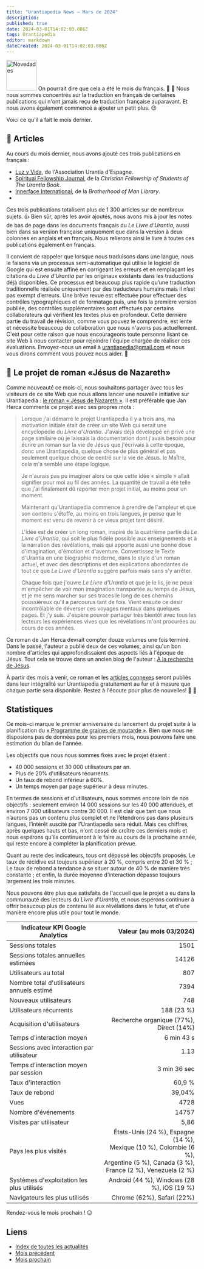 ```yaml
---
title: "Urantiapedia News — Mars de 2024"
description: 
published: true
date: 2024-03-01T14:02:03.086Z
tags: Urantiapedia
editor: markdown
dateCreated: 2024-03-01T14:02:03.086Z
---
```


<img src="/_assets/svg/icon-news.svg" alt="Novedades" style="width: 80px;"> On pourrait dire que cela a été le mois du français. :tokyo_tower: :sparkling_heart: Nous nous sommes concentrés sur la traduction en français de certaines publications qui n'ont jamais reçu de traduction française auparavant. Et nous avons également commencé à ajouter un petit plus. :wink:

Voici ce qu'il a fait le mois dernier.

## :page_with_curl: Articles

Au cours du mois dernier, nous avons ajouté ces trois publications en français : 
- [Luz y Vida](/fr/index/articles_luz_y_vida), de l'Association Urantia d'Espagne.
- [Spiritual Fellowship Journal](/fr/index/articles_spiritual_fellowship_journal), de la _Christian Fellowship of Students of The Urantia Book_.
- [Innerface International](/fr/index/articles_innerface), de la _Brotherhood of Man Library_.
- 
Ces trois publications totalisent plus de 1 300 articles sur de nombreux sujets. :+1: Bien sûr, après les avoir ajoutés, nous avons mis à jour les notes de bas de page dans les documents français du _Le Livre d'Urantia_, aussi bien dans sa version française uniquement que dans la version à deux colonnes en anglais et en français. Nous relierons ainsi le livre à toutes ces publications également en français.

Il convient de rappeler que lorsque nous traduisons dans une langue, nous le faisons via un processus semi-automatique qui utilise le logiciel de Google qui est ensuite affiné en corrigeant les erreurs et en remplaçant les citations du _Livre d'Urantia_ par les originaux existants dans les traductions déjà disponibles. Ce processus est beaucoup plus rapide qu’une traduction traditionnelle réalisée uniquement par des traducteurs humains mais il n’est pas exempt d’erreurs. Une brève revue est effectuée pour effectuer des contrôles typographiques et de formatage puis, une fois la première version publiée, des contrôles supplémentaires sont effectués par certains collaborateurs qui vérifient les textes plus en profondeur. Cette dernière partie du travail de révision, comme vous pouvez le comprendre, est lente et nécessite beaucoup de collaboration que nous n'avons pas actuellement. C'est pour cette raison que nous encourageons toute personne lisant ce site Web à nous contacter pour rejoindre l'équipe chargée de réaliser ces évaluations. Envoyez-nous un email à urantiapedia@gmail.com et nous vous dirons comment vous pouvez nous aider. :pray:

## :notebook_with_decorative_cover: Le projet de roman «Jésus de Nazareth»

Comme nouveauté ce mois-ci, nous souhaitons partager avec tous les visiteurs de ce site Web que nous allons lancer une nouvelle initiative sur Urantiapedia : [le roman « Jésus de Nazareth »](/es/book/Jan_Herca/Jesus_of_Nazareth). Il est préférable que Jan Herca commente ce projet avec ses propres mots : 

> Lorsque j'ai démarré le projet Urantiapedia il y a trois ans, ma motivation initiale était de créer un site Web qui serait une encyclopédie du _Livre d'Urantia_. J'avais déjà développé en privé une page similaire où je laissais la documentation dont j'avais besoin pour écrire un roman sur la vie de Jésus que j'écrivais à cette époque, donc une Urantiapedia, quelque chose de plus général et pas seulement quelque chose de centré sur la vie de Jésus. le Maître, cela m'a semblé une étape logique. 
> 
> Je n'aurais pas pu imaginer alors ce que cette idée « simple » allait signifier pour moi au fil des années. La quantité de travail a été telle que j'ai finalement dû reporter mon projet initial, au moins pour un moment. 
> 
> Maintenant qu'Urantiapedia commence à prendre de l'ampleur et que son contenu s'étoffe, au moins en trois langues, je pense que le moment est venu de revenir à ce vieux projet tant désiré. 
> 
> L'idée est de créer un long roman, inspiré de la quatrième partie du _Le Livre d'Urantia_, qui soit le plus fidèle possible aux enseignements et à la narration des révélations, mais qui apporte aussi une bonne dose d'imagination, d'émotion et d'aventure. Convertissez le Texte d'Urantia en une biographie moderne, dans le style d'un roman actuel, et avec des descriptions et des explications abondantes de tout ce que _Le Livre d'Urantia_ suggère parfois mais sans s'y arrêter. 
> 
> Chaque fois que j'ouvre _Le Livre d'Urantia_ et que je le lis, je ne peux m'empêcher de voir mon imagination transportée au temps de Jésus, et je me sens marcher sur ses traces le long de ces chemins poussiéreux qu'il a parcourus tant de fois. Vient ensuite ce désir incontrôlable de déverser ces voyages mentaux dans quelques pages. Et j'y suis. J'espère pouvoir partager très bientôt avec tous les lecteurs les expériences vives que les révélations m'ont procurées au cours de ces années. 

Ce roman de Jan Herca devrait compter douze volumes une fois terminé. Dans le passé, l'auteur a publié deux de ces volumes, ainsi qu'un bon nombre d'articles qui approfondissaient des aspects liés à l'époque de Jésus. Tout cela se trouve dans un ancien blog de l'auteur : [À la recherche de Jésus](https://buscandoajesus.wordpress.com). 

À partir des mois à venir, ce roman et les [articles connexes](/es/index/articles_jan_herca) seront publiés dans leur intégralité sur Urantiapedia gratuitement au fur et à mesure que chaque partie sera disponible. Restez à l'écoute pour plus de nouvelles! :clap: :clap:

## Statistiques

Ce mois-ci marque le premier anniversaire du lancement du projet suite à la planification du [« Programme de graines de moutarde »](https://www.urantia.org/news/2023-03/mustard-seed-grants-program). Bien que nous ne disposions pas de données pour les premiers mois, nous pouvons faire une estimation du bilan de l'année.

Les objectifs que nous nous sommes fixés avec le projet étaient :
- 40 000 sessions et 30 000 utilisateurs par an.
- Plus de 20% d'utilisateurs récurrents.
- Un taux de rebond inférieur à 60%.
- Un temps moyen par page supérieur à deux minutes.

En termes de sessions et d'utilisateurs, nous sommes encore loin de nos objectifs : seulement environ 14 000 sessions sur les 40 000 attendues, et environ 7 000 utilisateurs contre 30 000. Il est clair que tant que nous n’aurons pas un contenu plus complet et ne l’étendrons pas dans plusieurs langues, l’intérêt suscité par l’Urantiapedia sera réduit. Mais ces chiffres, après quelques hauts et bas, n'ont cessé de croître ces derniers mois et nous espérons qu'ils continueront à le faire au cours de la prochaine année, qui reste encore à compléter la planification prévue.

Quant au reste des indicateurs, tous ont dépassé les objectifs proposés. Le taux de récidive est toujours supérieur à 20 %, compris entre 20 et 30 % ; Le taux de rebond a tendance à se situer autour de 40 % de manière très constante ; et enfin, la durée moyenne d’interaction dépasse toujours largement les trois minutes.

Nous pouvons être plus que satisfaits de l'accueil que le projet a eu dans la communauté des lecteurs du _Livre d'Urantia_, et nous espérons continuer à offrir beaucoup plus de contenu lié aux révélations dans le futur, et d'une manière encore plus utile pour tout le monde.

Indicateur KPI Google Analytics | Valeur (au mois 03/2024)
--- | ---:
Sessions totales | 1501
Sessions totales annuelles estimées | 14126
Utilisateurs au total | 807
Nombre total d'utilisateurs annuels estimé | 7394
Nouveaux utilisateurs | 748
Utilisateurs récurrents | 188 (23 %)
Acquisition d'utilisateurs | Recherche organique (77%), Direct (14%)
Temps d'interaction moyen | 6 min 43 s
Sessions avec interaction par utilisateur | 1.13
Temps d'interaction moyen par session | 3 min 36 sec
Taux d'interaction | 60,9 %
Taux de rebond | 39,04%
Vues | 4728 
Nombre d'événements | 14757 
Visites par utilisateur | 5,86 
Pays les plus visités | États-Unis (24 %), Espagne (14 %), <br>Mexique (10 %), Colombie (6 %), <br>Argentine (5 %), Canada (3 %), <br>France (2 %), Venezuela (2 %) 
Systèmes d'exploitation les plus utilisés | Android (44 %), Windows (28 %), iOS (19 %) 
Navigateurs les plus utilisés | Chrome (62%), Safari (22%) 

Rendez-vous le mois prochain ! :wink: 

## Liens

- [Index de toutes les actualités](/fr/news) 
- [Mois précédent](/fr/news/2024/02)
- [Mois prochain](/fr/news/2024/04)
